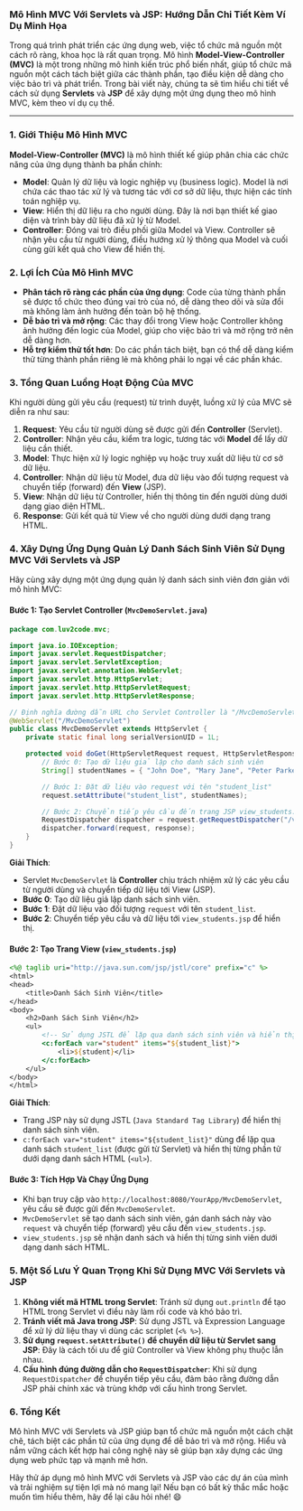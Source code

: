 ### Mô Hình MVC Với Servlets và JSP: Hướng Dẫn Chi Tiết Kèm Ví Dụ Minh Họa

Trong quá trình phát triển các ứng dụng web, việc tổ chức mã nguồn một cách rõ ràng, khoa học là rất quan trọng. Mô hình **Model-View-Controller (MVC)** là một trong những mô hình kiến trúc phổ biến nhất, giúp tổ chức mã nguồn một cách tách biệt giữa các thành phần, tạo điều kiện dễ dàng cho việc bảo trì và phát triển. Trong bài viết này, chúng ta sẽ tìm hiểu chi tiết về cách sử dụng **Servlets** và **JSP** để xây dựng một ứng dụng theo mô hình MVC, kèm theo ví dụ cụ thể.

---

### 1. Giới Thiệu Mô Hình MVC
**Model-View-Controller (MVC)** là mô hình thiết kế giúp phân chia các chức năng của ứng dụng thành ba phần chính:
- **Model**: Quản lý dữ liệu và logic nghiệp vụ (business logic). Model là nơi chứa các thao tác xử lý và tương tác với cơ sở dữ liệu, thực hiện các tính toán nghiệp vụ.
- **View**: Hiển thị dữ liệu ra cho người dùng. Đây là nơi bạn thiết kế giao diện và trình bày dữ liệu đã xử lý từ Model.
- **Controller**: Đóng vai trò điều phối giữa Model và View. Controller sẽ nhận yêu cầu từ người dùng, điều hướng xử lý thông qua Model và cuối cùng gửi kết quả cho View để hiển thị.

### 2. Lợi Ích Của Mô Hình MVC
- **Phân tách rõ ràng các phần của ứng dụng**: Code của từng thành phần sẽ được tổ chức theo đúng vai trò của nó, dễ dàng theo dõi và sửa đổi mà không làm ảnh hưởng đến toàn bộ hệ thống.
- **Dễ bảo trì và mở rộng**: Các thay đổi trong View hoặc Controller không ảnh hưởng đến logic của Model, giúp cho việc bảo trì và mở rộng trở nên dễ dàng hơn.
- **Hỗ trợ kiểm thử tốt hơn**: Do các phần tách biệt, bạn có thể dễ dàng kiểm thử từng thành phần riêng lẻ mà không phải lo ngại về các phần khác.

### 3. Tổng Quan Luồng Hoạt Động Của MVC
Khi người dùng gửi yêu cầu (request) từ trình duyệt, luồng xử lý của MVC sẽ diễn ra như sau:
1. **Request**: Yêu cầu từ người dùng sẽ được gửi đến **Controller** (Servlet). 
2. **Controller**: Nhận yêu cầu, kiểm tra logic, tương tác với **Model** để lấy dữ liệu cần thiết.
3. **Model**: Thực hiện xử lý logic nghiệp vụ hoặc truy xuất dữ liệu từ cơ sở dữ liệu.
4. **Controller**: Nhận dữ liệu từ Model, đưa dữ liệu vào đối tượng request và chuyển tiếp (forward) đến **View** (JSP).
5. **View**: Nhận dữ liệu từ Controller, hiển thị thông tin đến người dùng dưới dạng giao diện HTML.
6. **Response**: Gửi kết quả từ View về cho người dùng dưới dạng trang HTML.

### 4. Xây Dựng Ứng Dụng Quản Lý Danh Sách Sinh Viên Sử Dụng MVC Với Servlets và JSP
Hãy cùng xây dựng một ứng dụng quản lý danh sách sinh viên đơn giản với mô hình MVC:

#### Bước 1: Tạo Servlet Controller (`MvcDemoServlet.java`)
```java
package com.luv2code.mvc;

import java.io.IOException;
import javax.servlet.RequestDispatcher;
import javax.servlet.ServletException;
import javax.servlet.annotation.WebServlet;
import javax.servlet.http.HttpServlet;
import javax.servlet.http.HttpServletRequest;
import javax.servlet.http.HttpServletResponse;

// Định nghĩa đường dẫn URL cho Servlet Controller là "/MvcDemoServlet"
@WebServlet("/MvcDemoServlet")
public class MvcDemoServlet extends HttpServlet {
    private static final long serialVersionUID = 1L;

    protected void doGet(HttpServletRequest request, HttpServletResponse response) throws ServletException, IOException {
        // Bước 0: Tạo dữ liệu giả lập cho danh sách sinh viên
        String[] studentNames = { "John Doe", "Mary Jane", "Peter Parker" };

        // Bước 1: Đặt dữ liệu vào request với tên "student_list"
        request.setAttribute("student_list", studentNames);

        // Bước 2: Chuyển tiếp yêu cầu đến trang JSP view_students.jsp
        RequestDispatcher dispatcher = request.getRequestDispatcher("/view_students.jsp");
        dispatcher.forward(request, response);
    }
}
```
**Giải Thích**:
- Servlet `MvcDemoServlet` là **Controller** chịu trách nhiệm xử lý các yêu cầu từ người dùng và chuyển tiếp dữ liệu tới View (JSP).
- **Bước 0**: Tạo dữ liệu giả lập danh sách sinh viên.
- **Bước 1**: Đặt dữ liệu vào đối tượng `request` với tên `student_list`.
- **Bước 2**: Chuyển tiếp yêu cầu và dữ liệu tới `view_students.jsp` để hiển thị.

#### Bước 2: Tạo Trang View (`view_students.jsp`)
```jsp
<%@ taglib uri="http://java.sun.com/jsp/jstl/core" prefix="c" %>
<html>
<head>
    <title>Danh Sách Sinh Viên</title>
</head>
<body>
    <h2>Danh Sách Sinh Viên</h2>
    <ul>
        <!-- Sử dụng JSTL để lặp qua danh sách sinh viên và hiển thị -->
        <c:forEach var="student" items="${student_list}">
            <li>${student}</li>
        </c:forEach>
    </ul>
</body>
</html>
```
**Giải Thích**:
- Trang JSP này sử dụng JSTL (`Java Standard Tag Library`) để hiển thị danh sách sinh viên.
- `c:forEach var="student" items="${student_list}"` dùng để lặp qua danh sách `student_list` (được gửi từ Servlet) và hiển thị từng phần tử dưới dạng danh sách HTML (`<ul>`).

#### Bước 3: Tích Hợp Và Chạy Ứng Dụng
- Khi bạn truy cập vào `http://localhost:8080/YourApp/MvcDemoServlet`, yêu cầu sẽ được gửi đến `MvcDemoServlet`.
- `MvcDemoServlet` sẽ tạo danh sách sinh viên, gán danh sách này vào `request` và chuyển tiếp (forward) yêu cầu đến `view_students.jsp`.
- `view_students.jsp` sẽ nhận danh sách và hiển thị từng sinh viên dưới dạng danh sách HTML.

### 5. Một Số Lưu Ý Quan Trọng Khi Sử Dụng MVC Với Servlets và JSP
1. **Không viết mã HTML trong Servlet**: Tránh sử dụng `out.println` để tạo HTML trong Servlet vì điều này làm rối code và khó bảo trì.
2. **Tránh viết mã Java trong JSP**: Sử dụng JSTL và Expression Language để xử lý dữ liệu thay vì dùng các scriplet (`<% %>`).
3. **Sử dụng `request.setAttribute()` để chuyển dữ liệu từ Servlet sang JSP**: Đây là cách tối ưu để giữ Controller và View không phụ thuộc lẫn nhau.
4. **Cấu hình đúng đường dẫn cho `RequestDispatcher`**: Khi sử dụng `RequestDispatcher` để chuyển tiếp yêu cầu, đảm bảo rằng đường dẫn JSP phải chính xác và trùng khớp với cấu hình trong Servlet.

### 6. Tổng Kết
Mô hình MVC với Servlets và JSP giúp bạn tổ chức mã nguồn một cách chặt chẽ, tách biệt các phần tử của ứng dụng để dễ bảo trì và mở rộng. Hiểu và nắm vững cách kết hợp hai công nghệ này sẽ giúp bạn xây dựng các ứng dụng web phức tạp và mạnh mẽ hơn.

Hãy thử áp dụng mô hình MVC với Servlets và JSP vào các dự án của mình và trải nghiệm sự tiện lợi mà nó mang lại! Nếu bạn có bất kỳ thắc mắc hoặc muốn tìm hiểu thêm, hãy để lại câu hỏi nhé! 😄
